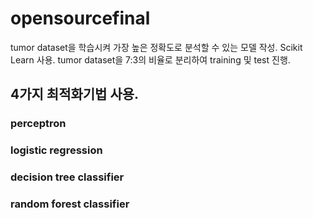 # opensourcefinal

tumor dataset을 학습시켜 가장 높은 정확도로 분석할 수 있는 모델 작성.
Scikit Learn 사용.
tumor dataset을 7:3의 비율로 분리하여 training 및 test 진행.

<h2>4가지 최적화기법 사용.

  <h3> perceptron

  <h3> logistic regression

  <h3> decision tree classifier

  <h3> random forest classifier
